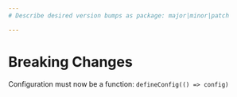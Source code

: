 ```yaml
---
# Describe desired version bumps as package: major|minor|patch

---
```


# Breaking Changes

Configuration must now be a function: `defineConfig(() => config)`
